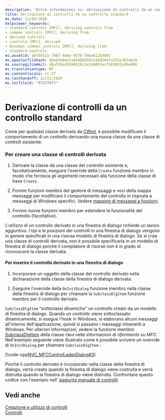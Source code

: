 ```yaml
---
description: 'Altre informazioni su: derivazione di controlli da un controllo standard'
title: Derivazione di controlli da un controllo standard
ms.date: 11/04/2016
helpviewer_keywords:
- standard controls [MFC], deriving controls from
- common controls [MFC], deriving from
- derived controls
- controls [MFC], derived
- Windows common controls [MFC], deriving from
- standard controls
ms.assetid: a6f84315-7007-4e0e-8576-78be81254802
ms.openlocfilehash: 80e63464a7ad6d869582c66d5047a255e303a6a9
ms.sourcegitcommit: d6af41e42699628c3e2e6063ec7b03931a49a098
ms.translationtype: MT
ms.contentlocale: it-IT
ms.lasthandoff: 12/11/2020
ms.locfileid: "97327877"
---
```

# <a name="deriving-controls-from-a-standard-control"></a>Derivazione di controlli da un controllo standard

Come per qualsiasi classe derivata da [CWnd](reference/cwnd-class.md), è possibile modificare il comportamento di un controllo derivando una nuova classe da una classe di controlli esistente.

### <a name="to-create-a-derived-control-class"></a>Per creare una classe di controlli derivata

1. Derivare la classe da una classe del controllo esistente e, facoltativamente, eseguire l'override della `Create` funzione membro in modo che fornisca gli argomenti necessari alla funzione della classe di base `Create` .

1. Fornire funzioni membro del gestore di messaggi e voci della mappa messaggi per modificare il comportamento del controllo in risposta a messaggi di Windows specifici. Vedere [mapping di messaggi a funzioni](reference/mapping-messages-to-functions.md).

1. Fornire nuove funzioni membro per estendere la funzionalità del controllo (facoltativo).

L'utilizzo di un controllo derivato in una finestra di dialogo richiede un lavoro aggiuntivo. I tipi e le posizioni dei controlli in una finestra di dialogo vengono in genere specificati in una risorsa modello di finestra di dialogo. Se si crea una classe di controlli derivata, non è possibile specificarla in un modello di finestra di dialogo perché il compilatore di risorse non è in grado di riconoscere la classe derivata.

#### <a name="to-place-your-derived-control-in-a-dialog-box"></a>Per inserire il controllo derivato in una finestra di dialogo

1. Incorporare un oggetto della classe del controllo derivato nella dichiarazione della classe della finestra di dialogo derivata.

1. Eseguire l'override della `OnInitDialog` funzione membro nella classe della finestra di dialogo per chiamare la `SubclassDlgItem` funzione membro per il controllo derivato.

`SubclassDlgItem` "sottoclassi dinamiche" un controllo creato da un modello di finestra di dialogo. Quando un controllo viene sottoclassato dinamicamente, si esegue l'hook in Windows, si elaborano alcuni messaggi all'interno dell'applicazione, quindi si passano i messaggi rimanenti a Windows. Per ulteriori informazioni, vedere la funzione membro [SubclassDlgItem](reference/cwnd-class.md#subclassdlgitem) della classe `CWnd` nelle informazioni di *riferimento su MFC*. Nell'esempio seguente viene illustrato come è possibile scrivere un override di `OnInitDialog` per chiamare `SubclassDlgItem` :

[!code-cpp[NVC_MFCControlLadenDialog#3](codesnippet/cpp/deriving-controls-from-a-standard-control_1.cpp)]

Poiché il controllo derivato è incorporato nella classe della finestra di dialogo, verrà creato quando la finestra di dialogo viene costruita e verrà distrutta quando la finestra di dialogo viene distrutta. Confrontare questo codice con l'esempio nell' [aggiunta manuale di controlli](adding-controls-by-hand.md).

## <a name="see-also"></a>Vedi anche

[Creazione e utilizzo di controlli](making-and-using-controls.md)<br/>
[Controlli](controls-mfc.md)
